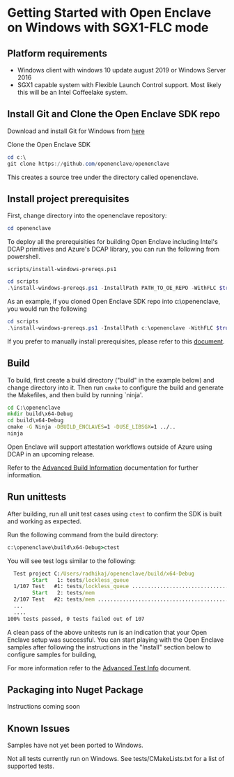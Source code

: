 # Getting Started with Open Enclave on Windows with SGX1-FLC mode

## Platform requirements

- Windows client with windows 10 update august 2019 or Windows Server 2016
- SGX1 capable system with Flexible Launch Control support. Most likely this will be an Intel Coffeelake system.

## Install Git and Clone the Open Enclave SDK repo

Download and install Git for Windows from [here](https://git-scm.com/download/win)

Clone the Open Enclave SDK

```powershell
cd c:\
git clone https://github.com/openenclave/openenclave
```

This creates a source tree under the directory called openenclave.

## Install project prerequisites

First, change directory into the openenclave repository:

```powershell
cd openenclave
```

To deploy all the prerequisities for building Open Enclave including Intel's DCAP primitives and Azure's DCAP library, you can run the  following from powershell.

```scripts/install-windows-prereqs.ps1```

```powershell
cd scripts
.\install-windows-prereqs.ps1 -InstallPath PATH_TO_OE_REPO -WithFLC $true -WithAzureDCAPClient $true
```

As an example, if you cloned Open Enclave SDK repo into c:\openenclave, you would run the following

```powershell
cd scripts
.\install-windows-prereqs.ps1 -InstallPath c:\openenclave -WithFLC $true -WithAzureDCAPClient $true
```

If you prefer to manually install prerequisites, please refer to this [document](WindowsManualInstallPrereqs.md).

## Build

To build, first create a build directory ("build" in the example below) and change directory into it.
Then run `cmake` to configure the build and generate the Makefiles, and then build by running `ninja'.

```cmd
cd C:\openenclave
mkdir build\x64-Debug
cd build\x64-Debug
cmake -G Ninja -DBUILD_ENCLAVES=1 -DUSE_LIBSGX=1 ../..
ninja
```

Open Enclave will support attestation workflows outside of Azure using DCAP in an upcoming release.

Refer to the [Advanced Build Information](AdvancedBuildInfo.md) documentation for further information.

## Run unittests

After building, run all unit test cases using `ctest` to confirm the SDK is built and working as expected.

Run the following command from the build directory:

```cmd
c:\openenclave\build\x64-Debug>ctest
```

You will see test logs similar to the following:

```cmd
  Test project C:/Users/radhikaj/openenclave/build/x64-Debug
        Start   1: tests/lockless_queue
  1/107 Test   #1: tests/lockless_queue ..................................   Passed    3.49 sec
        Start   2: tests/mem
  2/107 Test   #2: tests/mem .............................................   Passed    0.01 sec
  ...
  ....
100% tests passed, 0 tests failed out of 107
```

A clean pass of the above unitests run is an indication that your Open Enclave setup was successful. You can start playing with the Open Enclave samples after following the instructions in the "Install" section below to configure samples for building,

For more information refer to the [Advanced Test Info](AdvancedTestInfo.md) document.

## Packaging into Nuget Package

Instructions coming soon

## Known Issues

Samples have not yet been ported to Windows.

Not all tests currently run on Windows. See tests/CMakeLists.txt for a list of supported tests.
